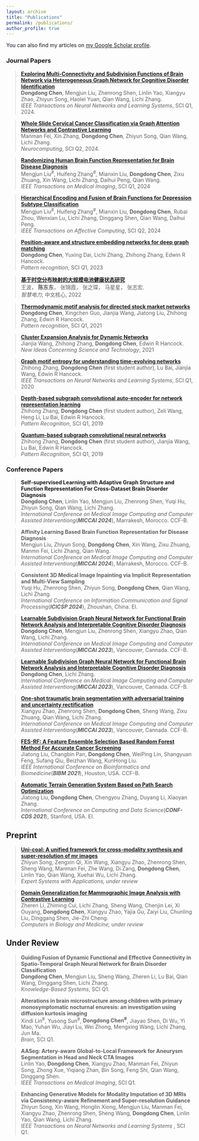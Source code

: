 ```yaml
---
layout: archive
title: "Publications"
permalink: /publications/
author_profile: true
---
```


You can also find my articles on [my Google Scholar profile](https://scholar.google.com/citations?user=hj5A7WcAAAAJ).


### Journal Papers
> <b><a href="https://ieeexplore.ieee.org/document/10735236" target="_blank">Exploring Multi-Connectivity and Subdivision Functions of Brain Network via Heterogeneous Graph Network for Cognitive Disorder Identification</a></b> <br>
> <b>Dongdong Chen</b>, Mengjun Liu, Zhenrong Shen, Linlin Yao, Xiangyu Zhao, Zhiyun Song, Haolei Yuan, Qian Wang, Lichi Zhang.<br>
> <em>IEEE Transactions on Neural Networks and Learning Systems</em>, SCI Q1, 2024.<br>

> <b><a href="https://www.sciencedirect.com/science/article/pii/S0925231224015583" target="_blank">Whole Slide Cervical Cancer Classification via Graph Attention Networks and Contrastive Learning</a></b> <br>
> Manman Fei, Xin Zhang, <b>Dongdong Chen</b>, Zhiyun Song, Qian Wang, Lichi Zhang. <br>
> <em>Neurocomputing</em>, SCI Q2, 2024. <br>

> <b><a href="https://ieeexplore.ieee.org/abstract/document/10440630" target="_blank">Randomizing Human Brain Function Representation for Brain Disease Diagnosis</a></b> <br>
> Mengjun Liu<sup>#</sup>, Huifeng Zhang<sup>#</sup>, Mianxin Liu, <b>Dongdong Chen</b>, Zixu Zhuang, Xin Wang, Lichi Zhang, Daihui Peng, Qian Wang. <br>
> <em>IEEE Transactions on Medical Imaging</em>, SCI Q1, 2024 <br>


> <b><a href="https://ieeexplore.ieee.org/document/10531005" target="_blank">Hierarchical Encoding and Fusion of Brain Functions for Depression Subtype Classification</a></b> <br>
> Mengjun Liu<sup>#</sup>, Huifeng Zhang<sup>#</sup>, Mianxin Liu, <b>Dongdong Chen</b>, Rubai Zhou, Wenxian Lu, Lichi Zhang, Dinggang Shen, Qian Wang, Daihui Peng. <br>
> <em>IEEE Transactions on Affective Computing</em>, SCI Q2, 2024 <br>


> <b><a href="https://www.sciencedirect.com/science/article/pii/S003132032200721X" target="_blank">Position-aware and structure embedding networks for deep graph matching</a></b> <br>
> <b>Dongdong Chen</b>, Yuxing Dai, Lichi Zhang, Zhihong Zhang, Edwin R Hancock. <br>
> <em>Pattern recognition</em>, SCI Q1, 2023 <br>

> <b><a href="http://zhdlqk.sn.sgcc.com.cn:19001/#/digest?ArticleID=5508" target="_blank">基于时空分布映射的大规模电池健康状态研究</a></b> <br>
> 王波， <b>陈东东</b>， 张锦霞， 张之琛， 马星星， 张志宏. <br>
> <em>智慧电力</em>, 中文核心, 2022 <br>

> <b><a href="https://www.sciencedirect.com/science/article/pii/S0031320321000595" target="_blank">Thermodynamic motif analysis for directed stock market networks</a></b> <br>
> <b>Dongdong Chen</b>, Xingchen Guo, Jianjia Wang, Jiatong Liu, Zhihong Zhang, Edwin R Hancock. <br>
> <em>Pattern recognition</em>, SCI Q1, 2021 <br>

> <b><a href="https://http://publications.article4sub.com/id/eprint/2616/" target="_blank">Cluster Expansion Analysis for Dynamic Networks</a></b> <br>
> Jianjia Wang, Zhihong Zhang, <b>Dongdong Chen</b>, Edwin R Hancock. <br>
> <em>New Ideas Concerning Science and Technology</em>, 2021 <br>


> <b><a href="https://ieeexplore.ieee.org/abstract/document/9222474" target="_blank">Graph motif entropy for understanding time-evolving networks</a></b> <br>
> Zhihong Zhang, <b>Dongdong Chen</b> (first student author), Lu Bai, Jianjia Wang, Edwin R Hancock. <br>
> <em>IEEE Transactions on Neural Networks and Learning Systems</em>, SCI Q1, 2020 <br>


> <b><a href="https://www.sciencedirect.com/science/article/pii/S0031320319300354" target="_blank">Depth-based subgraph convolutional auto-encoder for network representation learning</a></b> <br>
> Zhihong Zhang, <b>Dongdong Chen</b> (first student author), Zeli Wang, Heng Li, Lu Bai, Edwin R Hancock.  <br>
> <em>Pattern Recognition</em>, SCI Q1, 2019 <br>

> <b><a href="https://www.sciencedirect.com/science/article/pii/S0031320318303820" target="_blank">Quantum-based subgraph convolutional neural networks</a></b> <br>
> Zhihong Zhang, <b>Dongdong Chen</b> (first student author), Jianjia Wang, Lu Bai, Edwin R Hancock. <br>
> <em>Pattern Recognition</em>, SCI Q1, 2019 <br>


### Conference Papers	
> <b><a>Self-supervised Learning with Adaptive Graph Structure and Function Representation For Cross-Dataset Brain Disorder Diagnosis</a></b> <br>
> <b>Dongdong Chen</b>, Linlin Yao, Mengjun Liu, Zhenrong Shen, Yuqi Hu, Zhiyun Song, Qian Wang, Lichi Zhang. <br>
> <em>International Conference on Medical Image Computing and Computer Assisted Interventiong</em>(<i><b>MICCAI 2024</b></i>), Marrakesh, Morocco. CCF-B.<br>

> <b>Affinity Learning Based Brain Function Representation for Disease Diagnosis</b> <br>
> Mengjun Liu, Zhiyun Song, <b>Dongdong Chen</b>, Xin Wang, Zixu Zhuang, Manmn Fei, Lichi Zhang, Qian Wang. <br>
> <em>International Conference on Medical Image Computing and Computer Assisted Interventiong</em>(<i><b>MICCAI 2024</b></i>), Marrakesh, Morocco. CCF-B. <br>

> <b>Consistent 3D Medical Image Inpainting via Implicit Representation and Multi-View Sampling</b> <br>
> Yuqi Hu, Zhenrong Shen, Zhiyun Song, <b>Dongdong Chen</b>, Qian Wang, Lichi Zhang. <br>
> <em>International Conference on Information Communication and Signal Processing</em>(<i><b>ICICSP 2024</b></i>), Zhoushan, China. EI. <br>


> <b><a href="https://link.springer.com/chapter/10.1007/978-3-031-43993-3_6" target="_blank">Learnable Subdivision Graph Neural Network for Functional Brain Network Analysis and Interpretable Cognitive Disorder Diagnosis</a></b> <br>
> <b>Dongdong Chen</b>, Mengjun Liu, Zhenrong Shen, Xiangyu Zhao, Qian Wang, Lichi Zhang. <br>
> <em>International Conference on Medical Image Computing and Computer Assisted Interventiong</em>(<i><b>MICCAI 2023</b></i>), Vancouver, Cannada. CCF-B.<br>


> <b><a href="https://link.springer.com/chapter/10.1007/978-3-031-43993-3_7" target="_blank">Learnable Subdivision Graph Neural Network for Functional Brain Network Analysis and Interpretable Cognitive Disorder Diagnosis</a></b> <br>
> <b>Dongdong Chen</b>, Lichi Zhang. <br>
> <em>International Conference on Medical Image Computing and Computer Assisted Interventiong</em>(<i><b>MICCAI 2023</b></i>), Vancouver, Cannada. CCF-B. <br>


> <b><a href="https://https://link.springer.com/chapter/10.1007/978-3-031-43901-8_12" target="_blank">One-shot traumatic brain segmentation with adversarial training and uncertainty rectification</a></b> <br>
> Xiangyu Zhao, Zhenrong Shen, <b>Dongdong Chen</b>, Sheng Wang, Zixu Zhuang, Qian Wang, Lichi Zhang. <br>
> <em>International Conference on Medical Image Computing and Computer Assisted Interventiong</em>(<i><b>MICCAI 2023</b></i>), Vancouver, Cannada. CCF-B. <br>


> <b><a href="https://ieeexplore.ieee.org/abstract/document/9669416" target="_blank">FES-RF: A Feature Ensemble Selection Based Random Forest Method For Accurate Cancer Screening</a></b> <br>
> Jiatong Liu, Changbin Pan, <b>Dongdong Chen</b>, WeiPing Lin, Shangyuan Feng, Sufang Qiu, Beizhan Wang, KunHong Liu. <br>
> <em>IEEE International Conference on Bioinformatics and Biomedicine</em>(<i><b>BIBM 2021</b></i>), Houston, USA. CCF-B. <br>


> <b><a href="https://dl.acm.org/doi/abs/10.1145/3448734.3450483" target="_blank">Automatic Terrain Generation System Based on Path Search Optimization</a></b> <br>
> Jiatong Liu, <b>Dongdong Chen</b>, Chengyou Zhang, Duyang Li, Xiaoyan Zhang. <br>
> <em>International Conference on Computing and Data Science</em>(<i><b>CONF-CDS 2021</b></i>), Stanford, USA. EI. <br>




## Preprint
> <b><a href="https://arxiv.org/abs/2311.08225" target="_blank">Uni-coal: A unified framework for cross-modality synthesis and super-resolution of mr images</a></b> <br>
> Zhiyun Song, Zengxin Qi, Xin Wang, Xiangyu Zhao, Zhenrong Shen, Sheng Wang, Manman Fei, Zhe Wang, Di Zang, <b>Dongdong Chen</b>, Linlin Yao, Qian Wang, Xuehai Wu, Lichi Zhang.<br>
> <em>Expert Systems with Applications, under review</em> <br>

> <b><a href="https://arxiv.org/abs/2304.10226" target="_blank">Domain Generalization for Mammographic Image Analysis with Contrastive Learning</a></b> <br>
> Zheren Li, Zhiming Cui, Lichi Zhang, Sheng Wang, Chenjin Lei, Xi Ouyang, <b>Dongdong Chen</b>, Xiangyu Zhao, Yajia Gu, Zaiyi Liu, Chunling Liu, Dinggang Shen, Jie-Zhi Cheng.<br>
> <em>Computers in Biology and Medicine, under review</em> <br>

## Under Review


> <b>Guiding Fusion of Dynamic Functional and Effective Connectivity in Spatio-Temporal Graph Neural Network for Brain Disorder Classification</b> <br>
> <b>Dongdong Chen</b>, Mengjun Liu, Sheng Wang, Zheren Li, Lu Bai, Qian Wang, Dinggang Shen, Lichi Zhang.<br>
> <em>Knowledge-Based Systems</em>, SCI Q1. <br>

> <b>Alterations in brain microstructure among children with primary monosymptomatic nocturnal enuresis: an investigation using diffusion kurtosis imaging</b> <br>
> Xindi Lin<sup>#</sup>, Yusong Sun<sup>#</sup>, <b>Dongdong Chen<sup>#</sup></b>, Jiayao Shen, Di Wu, Yi Mao, Yuhan Wu, Jiayi Lu, Wei Zhong, Mengxing Wang, Lichi Zhang, Jun Ma.<br>
> <em>Brain</em>, SCI Q1. <br>

> <b>AASeg: Artery-aware Global-to-Local Framework for Aneurysm Segmentation in Head and Neck CTA Images</b> <br>
> Linlin Yao, <b>Dongdong Chen</b>, Xiangyu Zhao, Manman Fei, Zhiyun Song, Zhong Xue, Yiqiang Zhan, Bin Song, Feng Shi, Qian Wang, Dinggang Shen. <br>
> <em>IEEE Transactions on Medical Imaging</em>, SCI Q1. <br>


> <b>Enhancing Generative Models for Modality Imputation of 3D MRIs via Consistency-aware Refinement and Super-resolution Guidance</b> <br>
> Zhiyun Song, Xin Wang, Honglin Xiong, Mengjun Liu, Manman Fei, Xiangyu Zhao, Zhenrong Shen, Sheng Wang, <b>Dongdong Chen</b>, Linlin Yao, Qian Wang, Lichi Zhang. <br>
> <em>IEEE Transactions on Neural Networks and Learning Systems </em>, SCI Q1. <br>


